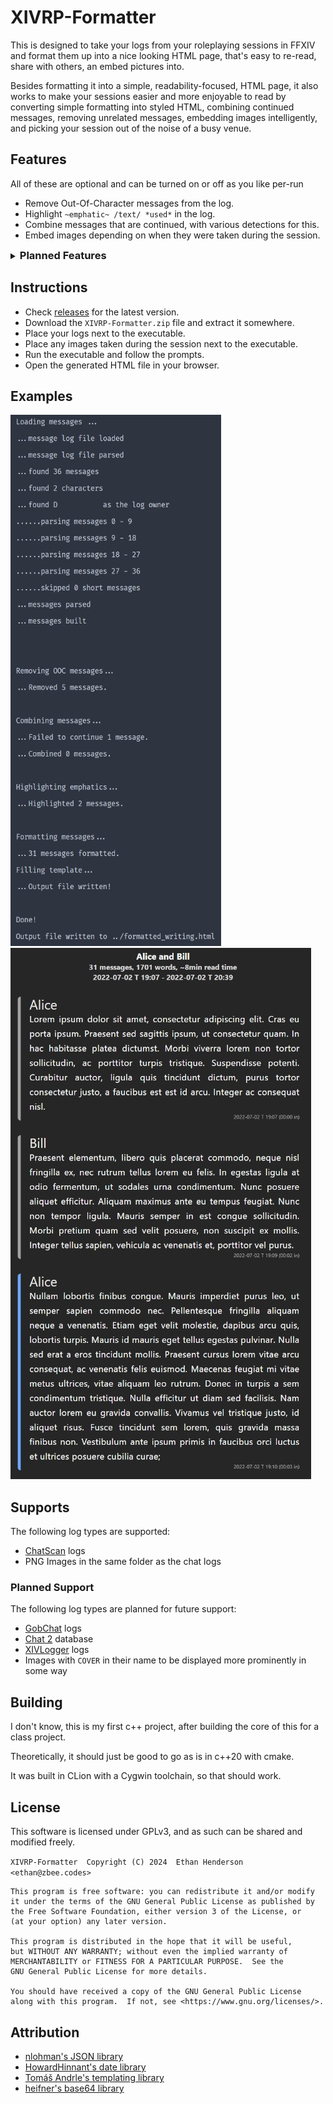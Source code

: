 # XIVRP-Formatter

This is designed to take your logs from your roleplaying sessions in FFXIV and format them up into
a nice looking HTML page, that's easy to re-read, share with others, an embed pictures into.

Besides formatting it into a simple, readability-focused, HTML page, it also works to make your
sessions easier and more enjoyable to read by converting simple formatting into styled HTML,
combining continued messages, removing unrelated messages, embedding images intelligently, and
picking your session out of the noise of a busy venue.

## Features

All of these are optional and can be turned on or off as you like per-run

- Remove Out-Of-Character messages from the log.
- Highlight `~emphatic~ /text/ *used*` in the log.
- Combine messages that are continued, with various detections for this.
- Embed images depending on when they were taken during the session.

<details><summary style="cursor:pointer"><h3 style="display:inline">Planned Features</h3></summary>

(Roughly in order of priority)

- Command line arguments to skip prompts and just run the program.
- Find gaps in the session (e.g. writing session that took place over multiple days) and remove
  the gap from the log.
- Better mobile display.
- Profile images that match character names in the provided log.
- Finding images automatically. (e.g. finding your XIV folder and checking for screenshots, or
  finding your gshade/reshade settings and checking where screenshots are saved)
- Finding a roleplay session within a larger log.
- More detection for continued messages, e.g. simply the same person talking twice in a row.
- Finding more than one roleplay session in a log, or combining multiple sessions in a larger
  log into one.
- Option to save settings to file, to load when used with command line arguments.
- Finding log files automatically. (e.g. finding your XIVLauncher folder and checking where the
  plugins store their logs)

</details>

## Instructions

- Check [releases](https://github.com/zbee/xivrp-formatter/releases) for the latest version.
- Download the `XIVRP-Formatter.zip` file and extract it somewhere.
- Place your logs next to the executable.
- Place any images taken during the session next to the executable.
- Run the executable and follow the prompts.
- Open the generated HTML file in your browser.

## Examples

<img src="example_usage.jpg" style="display:inline" alt="Example usage" /><img src="example_output.jpg" style="display:inline" alt="Example output" />

## Supports

The following log types are supported:

- [ChatScan](https://github.com/serifine/XIV-Chat-Scanner) logs
- PNG Images in the same folder as the chat logs

### Planned Support

The following log types are planned for future support:

- [GobChat](https://github.com/MarbleBag/Gobchat) logs
- [Chat 2](https://git.anna.lgbt/anna/ChatTwo/src/branch/main/ChatTwo) database
- [XIVLogger](https://github.com/cadaeix/XIVLogger) logs
- Images with `COVER` in their name to be displayed more prominently in some way

## Building

I don't know, this is my first c++ project, after building the core of this for a class project.

Theoretically, it should just be good to go as is in c++20 with cmake.

It was built in CLion with a Cygwin toolchain, so that should work.

## License

This software is licensed under GPLv3, and as such can be shared and modified freely.

`XIVRP-Formatter  Copyright (C) 2024  Ethan Henderson <ethan@zbee.codes>`

```
This program is free software: you can redistribute it and/or modify
it under the terms of the GNU General Public License as published by
the Free Software Foundation, either version 3 of the License, or
(at your option) any later version.

This program is distributed in the hope that it will be useful,
but WITHOUT ANY WARRANTY; without even the implied warranty of
MERCHANTABILITY or FITNESS FOR A PARTICULAR PURPOSE.  See the
GNU General Public License for more details.

You should have received a copy of the GNU General Public License
along with this program.  If not, see <https://www.gnu.org/licenses/>.
```

## Attribution

- [nlohman's JSON library](https://github.com/nlohmann/json)
- [HowardHinnant's date library](https://github.com/HowardHinnant/date)
- [Tomáš Andrle's templating library](https://www.catnapgames.com/2013/04/09/nltemplate-html-template-library-for-c/)
- [heifner's base64 library](https://github.com/heifner/base64)
